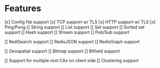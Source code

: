 # Features

[x] Config file support
[x] TCP support w/ TLS
[x] HTTP support w/ TLS
[x] Ping/Pong
[] String support
[] List support
[] Set support
[] Sorted set support
[] Hash support
[] Stream support
[] Pub/Sub support

[] RediSearch support
[] RedisJSON support
[] RedisGraph support

[] Geospatial support
[] Bitmap support
[] Bitfield support

[] Support for multiple root CAs on client side
[] Clustering support